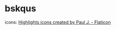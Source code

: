 # bskqus

icons: <a href="https://www.flaticon.com/free-icons/highlights" title="highlights icons">Highlights icons created by Paul J. - Flaticon</a>